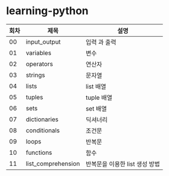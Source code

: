 # learning-python

|회차|제목|설명|
|------|---|---|
|00|input_output|입력 과 출력|
|01|variables|변수|
|02|operators|연산자|
|03|strings|문자열|
|04|lists|list 배열|
|05|tuples|tuple 배열|
|06|sets|set 배열|
|07|dictionaries|딕셔너리|
|08|conditionals|조건문|
|09|loops|반복문|
|10|functions|함수|
|11|list_comprehension|반복문을 이용한 list 생성 방법|
